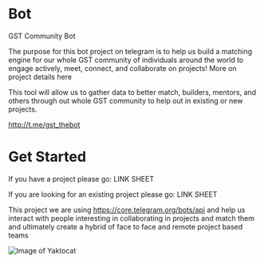 # Bot
GST Community Bot

The purpose for this bot project on telegram is to help us build a matching engine for our whole GST community of individuals around the world to engage actively, meet, connect, and collaborate on projects! More on project details here

This tool will allow us to gather data to better match, builders, mentors, and others through out whole GST community to help out in existing or new projects.

http://t.me/gst_thebot 

# Get Started
If you have a project please go:
LINK SHEET

If you are looking for an existing project please go:
LINK SHEET

This project we are using https://core.telegram.org/bots/api
and help us interact with people interesting in collaborating in projects and match them and ultimately create a hybrid of face to face and remote project based teams


![Image of Yaktocat](https://s3.amazonaws.com/globalsouth.net/GST-global.jpg)
